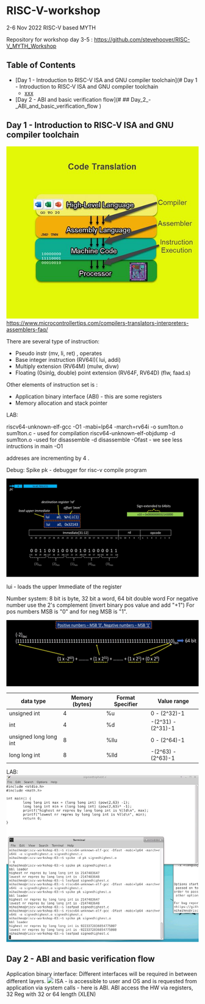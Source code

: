 # RISC-V-workshop
2-6 Nov 2022 RISC-V based MYTH

Repository for workshop day 3-5 : https://github.com/stevehoover/RISC-V_MYTH_Workshop

## Table of Contents

  * [Day 1 - Introduction to RISC-V ISA and GNU compiler toolchain](# Day 1 - Introduction to RISC-V ISA and GNU compiler toolchain
    + [xxx](#)
  * [Day 2 - ABI and basic verification flow](# ## Day_2_-_ABI_and_basic_verification_flow
)
  
## Day 1 - Introduction to RISC-V ISA and GNU compiler toolchain

![](Day1/1-1.jpg)
https://www.microcontrollertips.com/compilers-translators-interpreters-assemblers-faq/

There are several type of instruction:
- Pseudo instr (mv, li, ret) , operates 
- Base integer instruction (RV64I)( lui, addi)
- Multiply extension (RV64M) (mulw, divw)
- Floating (0sinlg, double) point extension (RV64F, RV64D) (flw, faad.s)

Other elements of instruction set is :
- Application binary interface (ABI) - this are some registers 
- Memory allocation and stack pointer

LAB:

riscv64-unknown-elf-gcc -O1 -mabi=lp64 -march=rv64i -o sum1ton.o sum1ton.c - used for compilation 
riscv64-unknown-elf-objdump -d sum1ton.o -used for disassemble
-d disassemble
-Ofast - we see less intructions in main
-O1 

addreses are incrementing by 4 .

Debug:
Spike pk - debugger for risc-v compile program

![](Day1/1-2.jpg)

lui - loads the upper Immediate of the register

Number system: 8 bit is byte, 32 bit a word, 64 bit double word
For negative number use the 2's complement (invert binary pos value and add "+1") 
For pos numbers MSB is "0" and for neg MSB is "1".

![](Day1/1-3.jpg)


|data type| Memory (bytes) | Format Specifier| Value range |
|---|---|---|---|
|unsigned int| 4 | %u| 0 - (2^32)-1|
int| 4 | %d| -(2^31) - (2^31)-1|
unsigned long long int | 8 | %llu|0 - (2^64)-1 |
long long int | 8 | %lld |  -(2^63) - (2^63)-1|

LAB:
![](Day1/1-4.jpg)

## Day 2 - ABI and basic verification flow

Application binary interface: 
Different interfaces will be required in between different layers.
![](Day122-1.jpg)
ISA - is accessible to user and OS and is requested from application via system calls - here is ABI.
ABI access the HW via registers, 32 Reg with 32 or 64 length (XLEN)





